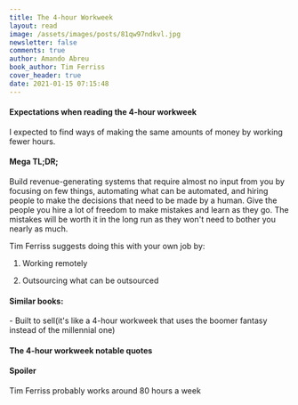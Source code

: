 ```yaml
---
title: The 4-hour Workweek
layout: read
image: /assets/images/posts/81qw97ndkvl.jpg
newsletter: false
comments: true
author: Amando Abreu
book_author: Tim Ferriss
cover_header: true
date: 2021-01-15 07:15:48
---
```

#### Expectations when reading the 4-hour workweek

I expected to find ways of making the same amounts of money by working fewer hours.

#### Mega TL;DR;

Build revenue-generating systems that require almost no input from you by focusing on few things, automating what can be automated, and hiring people to make the decisions that need to be made by a human. Give the people you hire a lot of freedom to make mistakes and learn as they go. The mistakes will be worth it in the long run as they won't need to bother you nearly as much.



Tim Ferriss suggests doing this with your own job by:

1) Working remotely

2) Outsourcing what can be outsourced



#### Similar books:

\- Built to sell(it's like a 4-hour workweek that uses the boomer fantasy instead of the millennial one)



#### The 4-hour workweek notable quotes



#### Spoiler

Tim Ferriss probably works around 80 hours a week